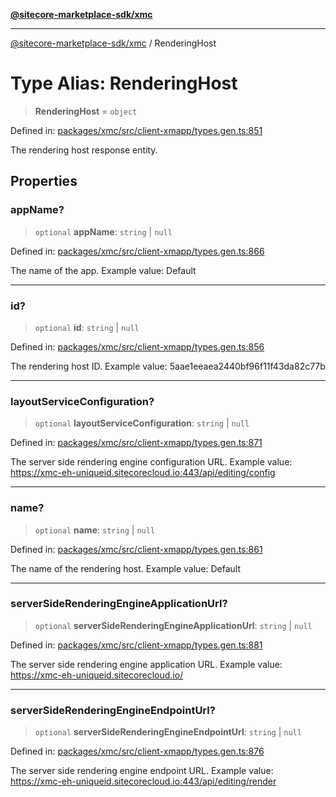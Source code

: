 [**@sitecore-marketplace-sdk/xmc**](../README.md)

***

[@sitecore-marketplace-sdk/xmc](../README.md) / RenderingHost

# Type Alias: RenderingHost

> **RenderingHost** = `object`

Defined in: [packages/xmc/src/client-xmapp/types.gen.ts:851](https://github.com/Sitecore/sitecore-marketplace-sdk/blob/e87783cce9f115393973a45e109d17b99bf1df7e/packages/xmc/src/client-xmapp/types.gen.ts#L851)

The rendering host response entity.

## Properties

### appName?

> `optional` **appName**: `string` \| `null`

Defined in: [packages/xmc/src/client-xmapp/types.gen.ts:866](https://github.com/Sitecore/sitecore-marketplace-sdk/blob/e87783cce9f115393973a45e109d17b99bf1df7e/packages/xmc/src/client-xmapp/types.gen.ts#L866)

The name of the app.
Example value: Default

***

### id?

> `optional` **id**: `string` \| `null`

Defined in: [packages/xmc/src/client-xmapp/types.gen.ts:856](https://github.com/Sitecore/sitecore-marketplace-sdk/blob/e87783cce9f115393973a45e109d17b99bf1df7e/packages/xmc/src/client-xmapp/types.gen.ts#L856)

The rendering host ID.
Example value: 5aae1eeaea2440bf96f11f43da82c77b

***

### layoutServiceConfiguration?

> `optional` **layoutServiceConfiguration**: `string` \| `null`

Defined in: [packages/xmc/src/client-xmapp/types.gen.ts:871](https://github.com/Sitecore/sitecore-marketplace-sdk/blob/e87783cce9f115393973a45e109d17b99bf1df7e/packages/xmc/src/client-xmapp/types.gen.ts#L871)

The server side rendering engine configuration URL.
Example value: https://xmc-eh-uniqueid.sitecorecloud.io:443/api/editing/config

***

### name?

> `optional` **name**: `string` \| `null`

Defined in: [packages/xmc/src/client-xmapp/types.gen.ts:861](https://github.com/Sitecore/sitecore-marketplace-sdk/blob/e87783cce9f115393973a45e109d17b99bf1df7e/packages/xmc/src/client-xmapp/types.gen.ts#L861)

The name of the rendering host.
Example value: Default

***

### serverSideRenderingEngineApplicationUrl?

> `optional` **serverSideRenderingEngineApplicationUrl**: `string` \| `null`

Defined in: [packages/xmc/src/client-xmapp/types.gen.ts:881](https://github.com/Sitecore/sitecore-marketplace-sdk/blob/e87783cce9f115393973a45e109d17b99bf1df7e/packages/xmc/src/client-xmapp/types.gen.ts#L881)

The server side rendering engine application URL.
Example value: https://xmc-eh-uniqueid.sitecorecloud.io/

***

### serverSideRenderingEngineEndpointUrl?

> `optional` **serverSideRenderingEngineEndpointUrl**: `string` \| `null`

Defined in: [packages/xmc/src/client-xmapp/types.gen.ts:876](https://github.com/Sitecore/sitecore-marketplace-sdk/blob/e87783cce9f115393973a45e109d17b99bf1df7e/packages/xmc/src/client-xmapp/types.gen.ts#L876)

The server side rendering engine endpoint URL.
Example value: https://xmc-eh-uniqueid.sitecorecloud.io:443/api/editing/render
